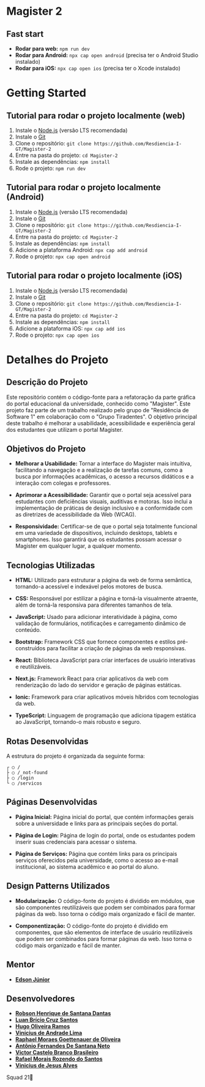 # Magister 2
## Fast start
- **Rodar para web:** `npm run dev`
- **Rodar para Android:** `npx cap open android` (precisa ter o Android Studio instalado)
- **Rodar para iOS:** `npx cap open ios` (precisa ter o Xcode instalado)


# Getting Started
## Tutorial para rodar o projeto localmente (web)
1. Instale o [Node.js](https://nodejs.org/en/download/) (versão LTS recomendada)
2. Instale o [Git](https://git-scm.com/downloads)
3. Clone o repositório: `git clone https://github.com/Resdiencia-I-GT/Magister-2`
4. Entre na pasta do projeto: `cd Magister-2`
5. Instale as dependências: `npm install`
6. Rode o projeto: `npm run dev`

## Tutorial para rodar o projeto localmente (Android)
1. Instale o [Node.js](https://nodejs.org/en/download/) (versão LTS recomendada)
2. Instale o [Git](https://git-scm.com/downloads)
3. Clone o repositório: `git clone https://github.com/Resdiencia-I-GT/Magister-2`
4. Entre na pasta do projeto: `cd Magister-2`
5. Instale as dependências: `npm install`
6. Adicione a plataforma Android: `npx cap add android`
7. Rode o projeto: `npx cap open android`

## Tutorial para rodar o projeto localmente (iOS)
1. Instale o [Node.js](https://nodejs.org/en/download/) (versão LTS recomendada)
2. Instale o [Git](https://git-scm.com/downloads)
3. Clone o repositório: `git clone https://github.com/Resdiencia-I-GT/Magister-2`
4. Entre na pasta do projeto: `cd Magister-2`
5. Instale as dependências: `npm install`
6. Adicione a plataforma iOS: `npx cap add ios`
7. Rode o projeto: `npx cap open ios`

# Detalhes do Projeto
## Descrição do Projeto
Este repositório contém o código-fonte para a refatoração da parte gráfica do portal educacional da universidade, conhecido como "Magister". Este projeto faz parte de um trabalho realizado pelo grupo de "Residência de Software 1" em colaboração com o "Grupo Tiradentes". O objetivo principal deste trabalho é melhorar a usabilidade, acessibilidade e experiência geral dos estudantes que utilizam o portal Magister.

## Objetivos do Projeto
- **Melhorar a Usabilidade:** Tornar a interface do Magister mais intuitiva, facilitando a navegação e a realização de tarefas comuns, como a busca por informações acadêmicas, o acesso a recursos didáticos e a interação com colegas e professores.

- **Aprimorar a Acessibilidade:** Garantir que o portal seja acessível para estudantes com deficiências visuais, auditivas e motoras. Isso inclui a implementação de práticas de design inclusivo e a conformidade com as diretrizes de acessibilidade da Web (WCAG).

- **Responsividade:** Certificar-se de que o portal seja totalmente funcional em uma variedade de dispositivos, incluindo desktops, tablets e smartphones. Isso garantirá que os estudantes possam acessar o Magister em qualquer lugar, a qualquer momento.

## Tecnologias Utilizadas
- **HTML:** Utilizado para estruturar a página da web de forma semântica, tornando-a acessível e indexável pelos motores de busca.

- **CSS:** Responsável por estilizar a página e torná-la visualmente atraente, além de torná-la responsiva para diferentes tamanhos de tela.

- **JavaScript:** Usado para adicionar interatividade à página, como validação de formulários, notificações e carregamento dinâmico de conteúdo.

- **Bootstrap:** Framework CSS que fornece componentes e estilos pré-construídos para facilitar a criação de páginas da web responsivas.

- **React:** Biblioteca JavaScript para criar interfaces de usuário interativas e reutilizáveis.

- **Next.js:** Framework React para criar aplicativos da web com renderização do lado do servidor e geração de páginas estáticas.

- **Ionic:** Framework para criar aplicativos móveis híbridos com tecnologias da web.

- **TypeScript:** Linguagem de programação que adiciona tipagem estática ao JavaScript, tornando-o mais robusto e seguro.

## Rotas Desenvolvidas
A estrutura do projeto é organizada da seguinte forma:

    ┌ ○ /                                    
    ├ ○ /_not-found                         
    ├ ○ /login                              
    └ ○ /servicos                           

## Páginas Desenvolvidas
- **Página Inicial:** Página inicial do portal, que contém informações gerais sobre a universidade e links para as principais seções do portal.

- **Página de Login:** Página de login do portal, onde os estudantes podem inserir suas credenciais para acessar o sistema.

- **Página de Serviços:** Página que contém links para os principais serviços oferecidos pela universidade, como o acesso ao e-mail institucional, ao sistema acadêmico e ao portal do aluno.

## Design Patterns Utilizados
- **Modularização:** O código-fonte do projeto é dividido em módulos, que são componentes reutilizáveis que podem ser combinados para formar páginas da web. Isso torna o código mais organizado e fácil de manter.

- **Componentização:** O código-fonte do projeto é dividido em componentes, que são elementos de interface de usuário reutilizáveis que podem ser combinados para formar páginas da web. Isso torna o código mais organizado e fácil de manter.


## Mentor
- <a href="https://github.com/edsonlsjj">**Edson Júnior**</a>

## Desenvolvedores
- <a href="https://github.com/xxRobs">**Robson Henrique de Santana Dantas**</a>
- <a href="https://github.com/vinicius010neto">**Luan Brício Cruz Santos**</a>
- <a href="https://github.com/HugoORamos">**Hugo Oliveira Ramos**</a>
- <a href="https://github.com/Viniosk">**Vinícius de Andrade Lima**</a>
- <a href="https://github.com/RaphaelGoettenauer">**Raphael Moraes Goettenauer de Oliveira**</a>
- <a href="https://github.com/antonionetodeveloper">**Antônio Fernandes De Santana Neto**</a>
- <a href="https://github.com/victxrcb">**Victor Castelo Branco Brasileiro**</a>
- <a href="https://github.com/Raffadosantos">**Rafael Morais Rozendo do Santos**</a>
- <a href="https://github.com/vinicius010neto">**Vinicius de Jesus Alves**</a>

Squad 21🤘
